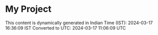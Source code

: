 # My Project

This content is dynamically generated in Indian Time (IST): 2024-03-17 16:36:09 IST
Converted to UTC: 2024-03-17 11:06:09 UTC
